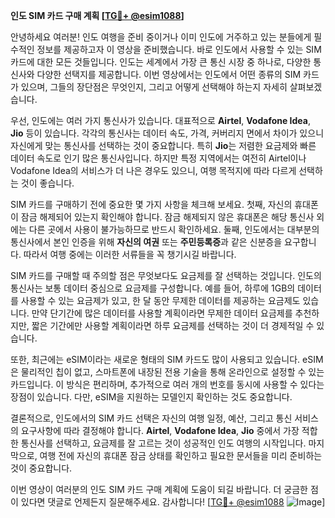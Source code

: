 **인도 SIM 카드 구매 계획 [[TG💪+ @esim1088](https://t.me/s/esim1088)]**

안녕하세요 여러분! 인도 여행을 준비 중이거나 이미 인도에 거주하고 있는 분들에게 필수적인 정보를 제공하고자 이 영상을 준비했습니다. 바로 인도에서 사용할 수 있는 SIM 카드에 대한 모든 것들입니다. 인도는 세계에서 가장 큰 통신 시장 중 하나로, 다양한 통신사와 다양한 선택지를 제공합니다. 이번 영상에서는 인도에서 어떤 종류의 SIM 카드가 있으며, 그들의 장단점은 무엇인지, 그리고 어떻게 선택해야 하는지 자세히 살펴보겠습니다.

우선, 인도에는 여러 가지 통신사가 있습니다. 대표적으로 **Airtel**, **Vodafone Idea**, **Jio** 등이 있습니다. 각각의 통신사는 데이터 속도, 가격, 커버리지 면에서 차이가 있으니 자신에게 맞는 통신사를 선택하는 것이 중요합니다. 특히 **Jio**는 저렴한 요금제와 빠른 데이터 속도로 인기 많은 통신사입니다. 하지만 특정 지역에서는 여전히 Airtel이나 Vodafone Idea의 서비스가 더 나은 경우도 있으니, 여행 목적지에 따라 다르게 선택하는 것이 좋습니다.

SIM 카드를 구매하기 전에 중요한 몇 가지 사항을 체크해 보세요. 첫째, 자신의 휴대폰이 잠금 해제되어 있는지 확인해야 합니다. 잠금 해제되지 않은 휴대폰은 해당 통신사 외에는 다른 곳에서 사용이 불가능하므로 반드시 확인하세요. 둘째, 인도에서는 대부분의 통신사에서 본인 인증을 위해 **자신의 여권** 또는 **주민등록증**과 같은 신분증을 요구합니다. 따라서 여행 중에는 이러한 서류들을 꼭 챙기시길 바랍니다.

SIM 카드를 구매할 때 주의할 점은 무엇보다도 요금제를 잘 선택하는 것입니다. 인도의 통신사는 보통 데이터 중심으로 요금제를 구성합니다. 예를 들어, 하루에 1GB의 데이터를 사용할 수 있는 요금제가 있고, 한 달 동안 무제한 데이터를 제공하는 요금제도 있습니다. 만약 단기간에 많은 데이터를 사용할 계획이라면 무제한 데이터 요금제를 추천하지만, 짧은 기간에만 사용할 계획이라면 하루 요금제를 선택하는 것이 더 경제적일 수 있습니다.

또한, 최근에는 eSIM이라는 새로운 형태의 SIM 카드도 많이 사용되고 있습니다. eSIM은 물리적인 칩이 없고, 스마트폰에 내장된 전용 기술을 통해 온라인으로 설정할 수 있는 카드입니다. 이 방식은 편리하며, 추가적으로 여러 개의 번호를 동시에 사용할 수 있다는 장점이 있습니다. 다만, eSIM을 지원하는 모델인지 확인하는 것도 중요합니다.

결론적으로, 인도에서의 SIM 카드 선택은 자신의 여행 일정, 예산, 그리고 통신 서비스의 요구사항에 따라 결정해야 합니다. **Airtel**, **Vodafone Idea**, **Jio** 중에서 가장 적합한 통신사를 선택하고, 요금제를 잘 고르는 것이 성공적인 인도 여행의 시작입니다. 마지막으로, 여행 전에 자신의 휴대폰 잠금 상태를 확인하고 필요한 문서들을 미리 준비하는 것이 중요합니다.

이번 영상이 여러분의 인도 SIM 카드 구매 계획에 도움이 되길 바랍니다. 더 궁금한 점이 있다면 댓글로 언제든지 질문해주세요. 감사합니다! [[TG💪+ @esim1088](https://t.me/s/esim1088) ![Image](https://i.postimg.cc/Y0z9fWf4/image.png)]